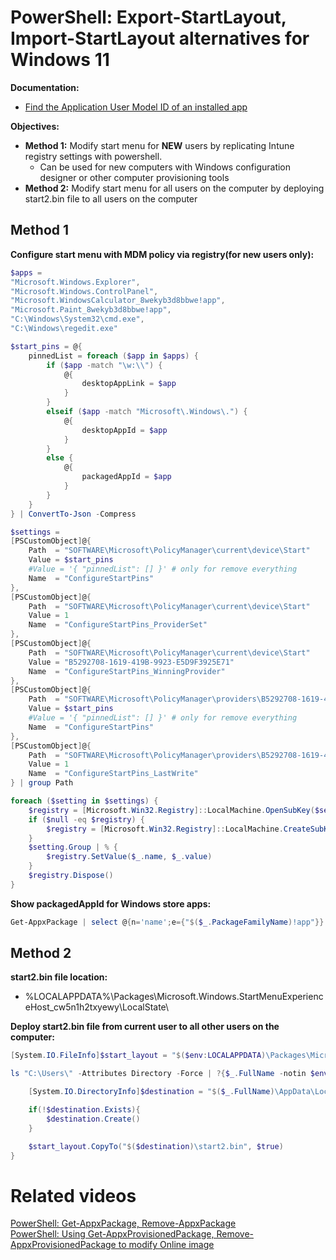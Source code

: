# PowerShell: Export-StartLayout, Import-StartLayout alternatives for Windows 11

<b>Documentation:</b>

* [Find the Application User Model ID of an installed app](https://learn.microsoft.com/en-us/windows/configuration/store/find-aumid?tabs=ps)

<b>Objectives:</b>

* <b>Method 1:</b> Modify start menu for <b>NEW</b> users by replicating Intune registry settings with powershell.
    * Can be used for new computers with Windows configuration designer or other computer provisioning tools
* <b>Method 2:</b> Modify start menu for all users on the computer by deploying start2.bin file to all users on the computer

## Method 1

<b>Configure start menu with MDM policy via registry(for new users only):</b>

```powershell
$apps = 
"Microsoft.Windows.Explorer",
"Microsoft.Windows.ControlPanel",
"Microsoft.WindowsCalculator_8wekyb3d8bbwe!app",
"Microsoft.Paint_8wekyb3d8bbwe!app",
"C:\Windows\System32\cmd.exe",
"C:\Windows\regedit.exe"

$start_pins = @{
    pinnedList = foreach ($app in $apps) {
        if ($app -match "\w:\\") {
            @{
                desktopAppLink = $app
            }
        }
        elseif ($app -match "Microsoft\.Windows\.") {
            @{
                desktopAppId = $app
            }
        }
        else {
            @{
                packagedAppId = $app
            }
        }
    }
} | ConvertTo-Json -Compress

$settings = 
[PSCustomObject]@{
    Path  = "SOFTWARE\Microsoft\PolicyManager\current\device\Start"
    Value = $start_pins
    #Value = '{ "pinnedList": [] }' # only for remove everything
    Name  = "ConfigureStartPins"
},
[PSCustomObject]@{
    Path  = "SOFTWARE\Microsoft\PolicyManager\current\device\Start"
    Value = 1
    Name  = "ConfigureStartPins_ProviderSet"
},
[PSCustomObject]@{
    Path  = "SOFTWARE\Microsoft\PolicyManager\current\device\Start"
    Value = "B5292708-1619-419B-9923-E5D9F3925E71"
    Name  = "ConfigureStartPins_WinningProvider"
},
[PSCustomObject]@{
    Path  = "SOFTWARE\Microsoft\PolicyManager\providers\B5292708-1619-419B-9923-E5D9F3925E71\default\Device\Start"
    Value = $start_pins
    #Value = '{ "pinnedList": [] }' # only for remove everything
    Name  = "ConfigureStartPins"
},
[PSCustomObject]@{
    Path  = "SOFTWARE\Microsoft\PolicyManager\providers\B5292708-1619-419B-9923-E5D9F3925E71\default\Device\Start"
    Value = 1
    Name  = "ConfigureStartPins_LastWrite"
} | group Path

foreach ($setting in $settings) {
    $registry = [Microsoft.Win32.Registry]::LocalMachine.OpenSubKey($setting.Name, $true)
    if ($null -eq $registry) {
        $registry = [Microsoft.Win32.Registry]::LocalMachine.CreateSubKey($setting.Name, $true)
    }
    $setting.Group | % {
        $registry.SetValue($_.name, $_.value)
    }
    $registry.Dispose()
}
```

<b>Show packagedAppId for Windows store apps:</b>

```powershell
Get-AppxPackage | select @{n='name';e={"$($_.PackageFamilyName)!app"}} | ?{$_.name -like "**"}
```

## Method 2

<b>start2.bin file location:</b>

* %LOCALAPPDATA%\Packages\Microsoft.Windows.StartMenuExperienceHost_cw5n1h2txyewy\LocalState\

<b>Deploy start2.bin file from current user to all other users on the computer:</b>

```powershell
[System.IO.FileInfo]$start_layout = "$($env:LOCALAPPDATA)\Packages\Microsoft.Windows.StartMenuExperienceHost_cw5n1h2txyewy\LocalState\start2.bin"

ls "C:\Users\" -Attributes Directory -Force | ?{$_.FullName -notin $env:USERPROFILE, $env:PUBLIC -and $_.Name -notin "All Users", "Default User"} | %{

    [System.IO.DirectoryInfo]$destination = "$($_.FullName)\AppData\Local\Packages\Microsoft.Windows.StartMenuExperienceHost_cw5n1h2txyewy\LocalState"

    if(!$destination.Exists){
        $destination.Create()
    }

    $start_layout.CopyTo("$($destination)\start2.bin", $true)
}
```

# Related videos

[PowerShell: Get-AppxPackage, Remove-AppxPackage](https://youtu.be/SrjEV6rkoEQ) <br />
[PowerShell: Using Get-AppxProvisionedPackage, Remove-AppxProvisionedPackage to modify Online image](https://youtu.be/SevFgIkzAKk)
